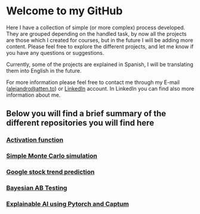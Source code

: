 # Welcome to my GitHub

Here I have a collection of simple (or more complex) process developed.
They are grouped depending on the handled task, by now all the projects are those which I created for courses, but in the future I will be adding more content.
Please feel free to explore the different projects, and let me know if you have any questions or suggestions.

Currently, some of the projects are explained in Spanish, I will be translating them into English in the future.

For more information please feel free to contact me through my E-mail (alejandro@atten.to) or [LinkedIn](https://www.linkedin.com/in/alejandro-daniel-attento/) account.
In LinkedIn you can find also more information about me.

## Below you will find a brief summary of the different repositories you will find here

### [Activation function](https://github.com/AlejandroAttento/Activation-function)

### [Simple Monte Carlo simulation](https://github.com/AlejandroAttento/Simple-Monte-Carlo-simulation)

### [Google stock trend prediction](https://github.com/AlejandroAttento/Google-stock-trend-prediction)

### [Bayesian AB Testing](https://github.com/AlejandroAttento/Bayesian-AB-Testing)

### [Explainable AI using Pytorch and Captum](https://github.com/AlejandroAttento/Pytorch-Captum)
